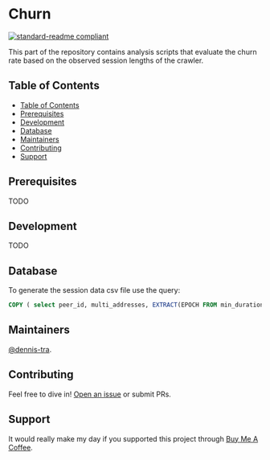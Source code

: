 # Churn

[![standard-readme compliant](https://img.shields.io/badge/readme%20style-standard-brightgreen.svg)](https://github.com/RichardLitt/standard-readme)

This part of the repository contains analysis scripts that evaluate the churn rate based on the observed session lengths of the crawler.

## Table of Contents

- [Table of Contents](#table-of-contents)
- [Prerequisites](#prerequisites)
- [Development](#development)
- [Database](#database)
- [Maintainers](#maintainers)
- [Contributing](#contributing)
- [Support](#support)

## Prerequisites

TODO

## Development

TODO

## Database

To generate the session data csv file use the query:

```sql
COPY ( select peer_id, multi_addresses, EXTRACT(EPOCH FROM min_duration) as min_duration_s, EXTRACT(EPOCH FROM max_duration) as max_duration_s from peers as p inner join sessions as s on p.id = s.peer_id) to '/output/path/sessions.csv' DELIMITER ',' CSV HEADER;
```

## Maintainers

[@dennis-tra](https://github.com/dennis-tra).

## Contributing

Feel free to dive in! [Open an issue](https://github.com/dennis-tra/nebula/issues/new) or submit PRs.

## Support

It would really make my day if you supported this project through [Buy Me A Coffee](https://www.buymeacoffee.com/dennistra).
